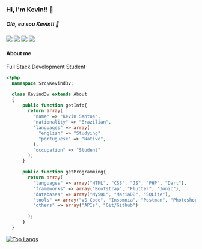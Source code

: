 ### Hi, I'm Kevin!! 👋
##### Olá, eu sou Kevin!! 👋
<p>
 <a class="mr" href="https://github.com/kevind3v"><img src="https://img.icons8.com/fluent/32/000000/github.png"/></a>
 <a class="mr" href="mailto:kevinsiqueira.dev@gmail.com"><img src="https://img.icons8.com/fluent/32/000000/gmail.png"/></a>
 <a class="mr" href="https://www.linkedin.com/in/kevinssiqueira/"><img src="https://img.icons8.com/fluent/32/000000/linkedin.png"/></a>
 <a class="mr" href="https://www.instagram.com/kevind3v/"><img src="https://img.icons8.com/fluent/32/000000/instagram-new.png"/></a>
</p>

#### About me

Full Stack Development Student

```php
<?php
  namespace Src\Kevind3v;

  class Kevind3v extends About
  {
      public function getInfo{
        return array(
          "name" => "Kevin Santos",
          "nationality" => "Brazilian",
          "languages" => array(
            "english" => "Studying"
            "portuguese" => "Native",
          ),
          "occupation" => "Student"
        );
      }

      public function getProgramming{
        return array(
          "languages" => array("HTML", "CSS", "JS", "PHP", "Dart"),
          "frameworks" => array("Bootstrap", "Flutter", "Ionic"),
          "databases" => array("MySQL", "MariaDB", "SQLite"),
          "tools" => array("VS Code", "Insomnia", "Postman", "Photoshop"),
          "others" => array("APIs", "Git/Github")
          
        );
      }
  }
```

[![Top Langs](https://github-readme-stats.vercel.app/api/top-langs/?username=kevind3v&layout=compact)](https://github.com/kevind3v)
